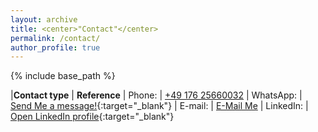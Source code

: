 ```yaml
---
layout: archive
title: <center>"Contact"</center>
permalink: /contact/
author_profile: true
---
```


{% include base_path %}


|**Contact type** | **Reference**
| Phone: | [+49 176 25660032](tel:+4917625660032)
| WhatsApp: | [Send Me a message!](https://wa.me/4917625660032){:target="_blank"}
| E-mail: | [E-Mail Me](mailto:career@schulz-artur.de)
| LinkedIn: | [Open LinkedIn profile](https://www.linkedin.com/in/artur-schulz-473817b8/ "Artur's linkedin profile"){:target="_blank"}
